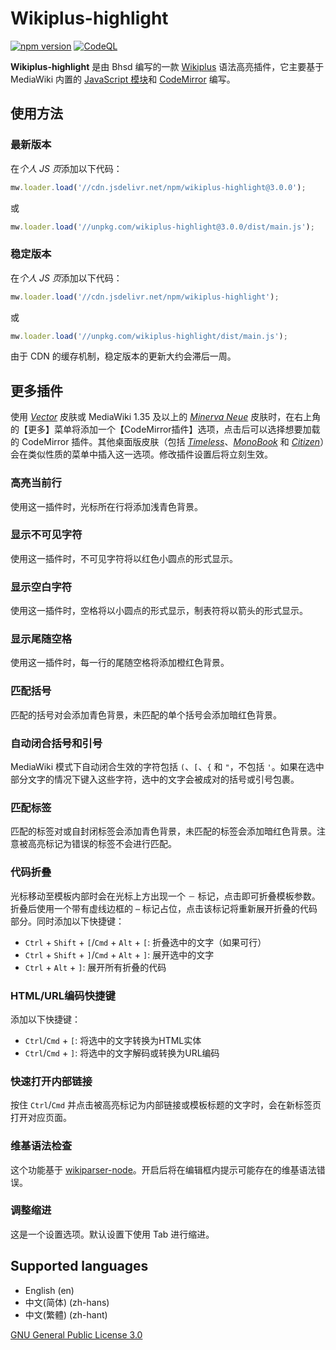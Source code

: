# Wikiplus-highlight

[![npm version](https://badge.fury.io/js/wikiplus-highlight.svg)](https://www.npmjs.com/package/wikiplus-highlight)
[![CodeQL](https://github.com/bhsd-harry/Wikiplus-highlight/actions/workflows/github-code-scanning/codeql/badge.svg)](https://github.com/bhsd-harry/Wikiplus-highlight/actions/workflows/github-code-scanning/codeql)

**Wikiplus-highlight** 是由 Bhsd 编写的一款 [Wikiplus](https://github.com/Wikiplus/Wikiplus) 语法高亮插件，它主要基于 MediaWiki 内置的 [JavaScript 模块](https://www.mediawiki.org/wiki/ResourceLoader/Core_modules)和 [CodeMirror](https://codemirror.net/) 编写。

## 使用方法

### 最新版本

在*个人 JS 页*添加以下代码：

```javascript
mw.loader.load('//cdn.jsdelivr.net/npm/wikiplus-highlight@3.0.0');
```

或

```javascript
mw.loader.load('//unpkg.com/wikiplus-highlight@3.0.0/dist/main.js');
```

### 稳定版本

在*个人 JS 页*添加以下代码：

```javascript
mw.loader.load('//cdn.jsdelivr.net/npm/wikiplus-highlight');
```

或

```javascript
mw.loader.load('//unpkg.com/wikiplus-highlight/dist/main.js');
```

由于 CDN 的缓存机制，稳定版本的更新大约会滞后一周。

## 更多插件

使用 *[Vector](https://www.mediawiki.org/wiki/Skin:Vector)* 皮肤或 MediaWiki 1.35 及以上的 *[Minerva Neue](https://www.mediawiki.org/wiki/Skin:Minerva_Neue)* 皮肤时，在右上角的【更多】菜单将添加一个【CodeMirror插件】选项，点击后可以选择想要加载的 CodeMirror 插件。其他桌面版皮肤（包括 *[Timeless](https://www.mediawiki.org/wiki/Skin:Timeless)*、*[MonoBook](https://www.mediawiki.org/wiki/Skin:MonoBook)* 和 *[Citizen](https://www.mediawiki.org/wiki/Skin:Citizen)*）会在类似性质的菜单中插入这一选项。修改插件设置后将立刻生效。

### 高亮当前行

使用这一插件时，光标所在行将添加浅青色背景。

### 显示不可见字符

使用这一插件时，不可见字符将以红色小圆点的形式显示。

### 显示空白字符

使用这一插件时，空格将以小圆点的形式显示，制表符将以箭头的形式显示。

### 显示尾随空格

使用这一插件时，每一行的尾随空格将添加橙红色背景。

### 匹配括号

匹配的括号对会添加青色背景，未匹配的单个括号会添加暗红色背景。

### 自动闭合括号和引号

MediaWiki 模式下自动闭合生效的字符包括 `(`、`[`、`{` 和 `"`，不包括 `'`。如果在选中部分文字的情况下键入这些字符，选中的文字会被成对的括号或引号包裹。

### 匹配标签

匹配的标签对或自封闭标签会添加青色背景，未匹配的标签会添加暗红色背景。注意被高亮标记为错误的标签不会进行匹配。

### 代码折叠

光标移动至模板内部时会在光标上方出现一个 `－` 标记，点击即可折叠模板参数。折叠后使用一个带有虚线边框的 `⋯` 标记占位，点击该标记将重新展开折叠的代码部分。同时添加以下快捷键：

- `Ctrl` + `Shift` + `[`/`Cmd` + `Alt` + `[`: 折叠选中的文字（如果可行）
- `Ctrl` + `Shift` + `]`/`Cmd` + `Alt` + `]`: 展开选中的文字
- `Ctrl` + `Alt` + `]`: 展开所有折叠的代码

### HTML/URL编码快捷键

添加以下快捷键：

- `Ctrl`/`Cmd` + `[`: 将选中的文字转换为HTML实体
- `Ctrl`/`Cmd` + `]`: 将选中的文字解码或转换为URL编码

### 快速打开内部链接

按住 `Ctrl`/`Cmd` 并点击被高亮标记为内部链接或模板标题的文字时，会在新标签页打开对应页面。

### 维基语法检查

这个功能基于 [wikiparser-node](https://github.com/bhsd-harry/wikiparser-node)。开启后将在编辑框内提示可能存在的维基语法错误。

### 调整缩进

这是一个设置选项。默认设置下使用 Tab 进行缩进。

## Supported languages

- English (en)
- 中文(简体) (zh-hans)
- 中文(繁體) (zh-hant)

[GNU General Public License 3.0](https://www.gnu.org/licenses/gpl-3.0-standalone.html)
